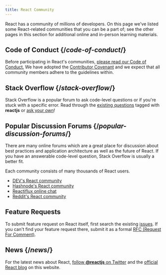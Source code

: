 ```yaml
---
title: React Community
---
```


<Intro>

React has a community of millions of developers. On this page we've listed some React-related communities that you can be a part of; see the other pages in this section for additional online and in-person learning materials.

</Intro>

## Code of Conduct {/*code-of-conduct*/}

Before participating in React's communities, [please read our Code of Conduct.](https://github.com/facebook/react/blob/main/CODE_OF_CONDUCT.md) We have adopted the [Contributor Covenant](https://www.contributor-covenant.org/) and we expect that all community members adhere to the guidelines within.

## Stack Overflow {/*stack-overflow*/}

Stack Overflow is a popular forum to ask code-level questions or if you're stuck with a specific error. Read through the [existing questions](https://stackoverflow.com/questions/tagged/reactjs) tagged with **reactjs** or [ask your own](https://stackoverflow.com/questions/ask?tags=reactjs)!

## Popular Discussion Forums {/*popular-discussion-forums*/}

There are many online forums which are a great place for discussion about best practices and application architecture as well as the future of React. If you have an answerable code-level question, Stack Overflow is usually a better fit.

Each community consists of many thousands of React users.

* [DEV's React community](https://dev.to/t/react)
* [Hashnode's React community](https://hashnode.com/n/reactjs)
* [Reactiflux online chat](https://discord.gg/reactiflux)
* [Reddit's React community](https://www.reddit.com/r/reactjs/)

## Feature Requests

To submit feature request on React itself, first search the existing [issues](https://github.com/reactjs/rfcs/issues). If you can't find your feature request there, submit it as a formal [RFC (Request For Comment)](https://github.com/reactjs/rfcs/issues/new/choose).

## News {/*news*/}

For the latest news about React, [follow **@reactjs** on Twitter](https://twitter.com/reactjs) and the [official React blog](/blog/) on this website.
